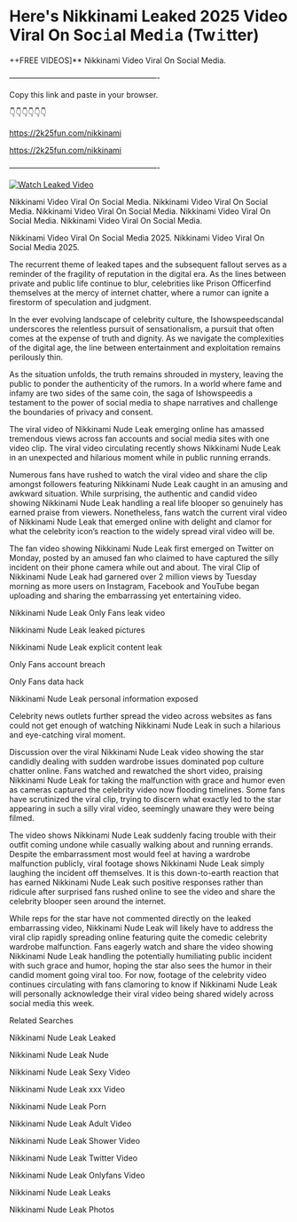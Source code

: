 # Here's Nikkinami Leaked 2025 Video Viral On Soc𝚒al Med𝚒a (Tw𝚒tter)

++FREE VIDEOS]** Nikkinami Video Viral On Social Media.

———————————————————-

Copy this link and paste in your browser.

👇👇👇👇👇👇

https://2k25fun.com/nikkinami

https://2k25fun.com/nikkinami

———————————————————-

[![Watch Leaked Video](https://miro.medium.com/v2/resize:fit:828/format:webp/1*cilzJN44JGOrTw9NJCrNHA.gif "Watch Leaked Video")](https://2k25fun.com/nikkinami)

Nikkinami Video Viral On Social Media. Nikkinami Video Viral On Social Media. Nikkinami Video Viral On Social Media. Nikkinami Video Viral On Social Media. Nikkinami Video Viral On Social Media.

Nikkinami Video Viral On Social Media 2025. Nikkinami Video Viral On Social Media 2025.

The recurrent theme of leaked tapes and the subsequent fallout serves as a reminder of the fragility of reputation in the digital era. As the lines between private and public life continue to blur, celebrities like Prison Officerfind themselves at the mercy of internet chatter, where a rumor can ignite a firestorm of speculation and judgment.

In the ever evolving landscape of celebrity culture, the Ishowspeedscandal underscores the relentless pursuit of sensationalism, a pursuit that often comes at the expense of truth and dignity. As we navigate the complexities of the digital age, the line between entertainment and exploitation remains perilously thin.

As the situation unfolds, the truth remains shrouded in mystery, leaving the public to ponder the authenticity of the rumors. In a world where fame and infamy are two sides of the same coin, the saga of Ishowspeedis a testament to the power of social media to shape narratives and challenge the boundaries of privacy and consent.

The viral video of Nikkinami Nude Leak emerging online has amassed tremendous views across fan accounts and social media sites with one video clip. The viral video circulating recently shows Nikkinami Nude Leak in an unexpected and hilarious moment while in public running errands.

Numerous fans have rushed to watch the viral video and share the clip amongst followers featuring Nikkinami Nude Leak caught in an amusing and awkward situation. While surprising, the authentic and candid video showing Nikkinami Nude Leak handling a real life blooper so genuinely has earned praise from viewers. Nonetheless, fans watch the current viral video of Nikkinami Nude Leak that emerged online with delight and clamor for what the celebrity icon’s reaction to the widely spread viral video will be.

The fan video showing Nikkinami Nude Leak first emerged on Twitter on Monday, posted by an amused fan who claimed to have captured the silly incident on their phone camera while out and about. The viral Clip of Nikkinami Nude Leak had garnered over 2 million views by Tuesday morning as more users on Instagram, Facebook and YouTube began uploading and sharing the embarrassing yet entertaining video.

Nikkinami Nude Leak Only Fans leak video

Nikkinami Nude Leak leaked pictures

Nikkinami Nude Leak explicit content leak

Only Fans account breach

Only Fans data hack

Nikkinami Nude Leak personal information exposed

Celebrity news outlets further spread the video across websites as fans could not get enough of watching Nikkinami Nude Leak in such a hilarious and eye-catching viral moment.

Discussion over the viral Nikkinami Nude Leak video showing the star candidly dealing with sudden wardrobe issues dominated pop culture chatter online. Fans watched and rewatched the short video, praising Nikkinami Nude Leak for taking the malfunction with grace and humor even as cameras captured the celebrity video now flooding timelines. Some fans have scrutinized the viral clip, trying to discern what exactly led to the star appearing in such a silly viral video, seemingly unaware they were being filmed.

The video shows Nikkinami Nude Leak suddenly facing trouble with their outfit coming undone while casually walking about and running errands. Despite the embarrassment most would feel at having a wardrobe malfunction publicly, viral footage shows Nikkinami Nude Leak simply laughing the incident off themselves. It is this down-to-earth reaction that has earned Nikkinami Nude Leak such positive responses rather than ridicule after surprised fans rushed online to see the video and share the celebrity blooper seen around the internet.

While reps for the star have not commented directly on the leaked embarrassing video, Nikkinami Nude Leak will likely have to address the viral clip rapidly spreading online featuring quite the comedic celebrity wardrobe malfunction. Fans eagerly watch and share the video showing Nikkinami Nude Leak handling the potentially humiliating public incident with such grace and humor, hoping the star also sees the humor in their candid moment going viral too. For now, footage of the celebrity video continues circulating with fans clamoring to know if Nikkinami Nude Leak will personally acknowledge their viral video being shared widely across social media this week.

Related Searches

Nikkinami Nude Leak Leaked

Nikkinami Nude Leak Nude

Nikkinami Nude Leak Sexy Video

Nikkinami Nude Leak xxx Video

Nikkinami Nude Leak Porn

Nikkinami Nude Leak Adult Video

Nikkinami Nude Leak Shower Video

Nikkinami Nude Leak Twitter Video

Nikkinami Nude Leak Onlyfans Video

Nikkinami Nude Leak Leaks

Nikkinami Nude Leak Photos